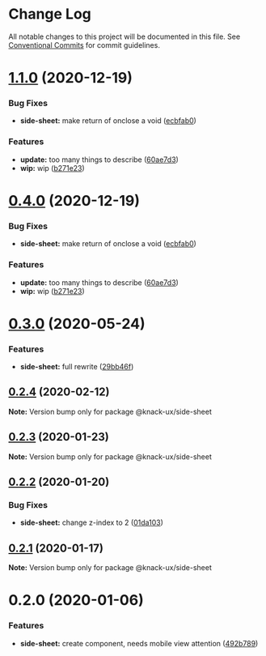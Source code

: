 # Change Log

All notable changes to this project will be documented in this file.
See [Conventional Commits](https://conventionalcommits.org) for commit guidelines.

# [1.1.0](https://github.com/knack-ux/knack-ux/compare/@knack-ux/side-sheet@0.3.0...@knack-ux/side-sheet@1.1.0) (2020-12-19)


### Bug Fixes

* **side-sheet:** make return of onclose a void ([ecbfab0](https://github.com/knack-ux/knack-ux/commit/ecbfab08a10017feaa89a1dea761f4504dc8d0c3))


### Features

* **update:** too many things to describe ([60ae7d3](https://github.com/knack-ux/knack-ux/commit/60ae7d3a21f3504a2ed792d08d9b0b4d4a293549))
* **wip:** wip ([b271e23](https://github.com/knack-ux/knack-ux/commit/b271e238a81541a7bb4be59b1b623b39b7277719))





# [0.4.0](https://github.com/knack-ux/knack-ux/compare/@knack-ux/side-sheet@0.3.0...@knack-ux/side-sheet@0.4.0) (2020-12-19)


### Bug Fixes

* **side-sheet:** make return of onclose a void ([ecbfab0](https://github.com/knack-ux/knack-ux/commit/ecbfab08a10017feaa89a1dea761f4504dc8d0c3))


### Features

* **update:** too many things to describe ([60ae7d3](https://github.com/knack-ux/knack-ux/commit/60ae7d3a21f3504a2ed792d08d9b0b4d4a293549))
* **wip:** wip ([b271e23](https://github.com/knack-ux/knack-ux/commit/b271e238a81541a7bb4be59b1b623b39b7277719))





# [0.3.0](https://github.com/knack-ux/knack-ux/compare/@knack-ux/side-sheet@0.2.4...@knack-ux/side-sheet@0.3.0) (2020-05-24)


### Features

* **side-sheet:** full rewrite ([29bb46f](https://github.com/knack-ux/knack-ux/commit/29bb46f7a42217ce56e02e575194f7455fc4142d))





## [0.2.4](https://github.com/knack-ux/knack-ux/compare/@knack-ux/side-sheet@0.2.3...@knack-ux/side-sheet@0.2.4) (2020-02-12)

**Note:** Version bump only for package @knack-ux/side-sheet





## [0.2.3](https://github.com/knack-ux/knack-ux/compare/@knack-ux/side-sheet@0.2.2...@knack-ux/side-sheet@0.2.3) (2020-01-23)

**Note:** Version bump only for package @knack-ux/side-sheet





## [0.2.2](https://github.com/knack-ux/knack-ux/compare/@knack-ux/side-sheet@0.2.1...@knack-ux/side-sheet@0.2.2) (2020-01-20)


### Bug Fixes

* **side-sheet:** change z-index to 2 ([01da103](https://github.com/knack-ux/knack-ux/commit/01da103))





## [0.2.1](https://github.com/knack-ux/knack-ux/compare/@knack-ux/side-sheet@0.2.0...@knack-ux/side-sheet@0.2.1) (2020-01-17)

**Note:** Version bump only for package @knack-ux/side-sheet





# 0.2.0 (2020-01-06)


### Features

* **side-sheet:** create component, needs mobile view attention ([492b789](https://github.com/knack-ux/knack-ux/commit/492b789))
